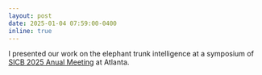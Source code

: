 ```yaml
---
layout: post
date: 2025-01-04 07:59:00-0400
inline: true
---
```


I presented our work on the elephant trunk intelligence at a symposium of [SICB 2025 Anual Meeting](https://www.xcdsystem.com/sicb/program/fZq6Sh8/index.cfm?pgid=1962) at Atlanta.